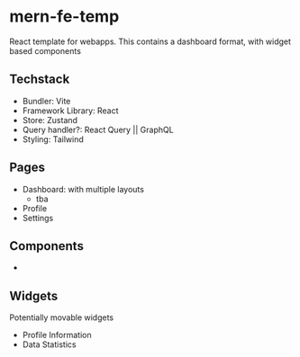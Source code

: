# mern-fe-temp

React template for webapps. This contains a dashboard format, with widget based components

## Techstack

- Bundler: Vite
- Framework Library: React
- Store: Zustand
- Query handler?: React Query || GraphQL
- Styling: Tailwind

## Pages

- Dashboard: with multiple layouts
  - tba
- Profile
- Settings

## Components

-

## Widgets

Potentially movable widgets

- Profile Information
- Data Statistics
